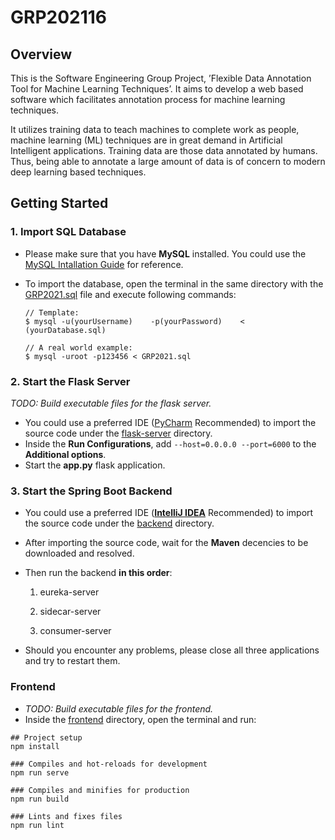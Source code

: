 # GRP202116

## Overview

This is the Software Engineering Group Project, ’Flexible Data Annotation Tool for Machine
Learning Techniques’. It aims to develop a web based software which facilitates annotation
process for machine learning techniques. 

It utilizes training data to teach machines to complete work as people, machine learning (ML)
techniques are in great demand in Artificial Intelligent applications. Training data are
those data annotated by humans. Thus, being able to annotate a large amount of data
is of concern to modern deep learning based techniques.



## Getting Started

### 1. Import SQL Database

+ Please make sure that you have **MySQL** installed. You could use the [MySQL Intallation Guide](https://dev.mysql.com/doc/mysql-installation-excerpt/5.7/en/) for reference.

+ To import the database, open the terminal in the same directory with the  [GRP2021.sql](./SQL/GRP2021.sql) file and execute following commands:

  ```
  // Template:
  $ mysql -u(yourUsername)    -p(yourPassword)    <  (yourDatabase.sql)
  
  // A real world example:
  $ mysql -uroot -p123456 < GRP2021.sql
  ```

  

### 2. Start the Flask Server

*_TODO: Build executable files for the flask server._*

+ You could use a preferred IDE ([PyCharm](https://www.jetbrains.com/pycharm/) Recommended) to import the source code under the [flask-server](./flask-server/) directory.
+ Inside the **Run Configurations**, add `--host=0.0.0.0 --port=6000` to the **Additional options**.
+ Start the **app.py** flask application.



### 3. Start the Spring Boot Backend

+ You could use a preferred IDE ([**IntelliJ IDEA**](https://www.jetbrains.com/idea/) Recommended) to import the source code under the [backend](./backend/) directory.

+ After importing the source code, wait for the **Maven** decencies to be downloaded and resolved.

+ Then run the backend **in this order**:

  1. eureka-server

  2. sidecar-server

  3. consumer-server

* Should you encounter any problems, please close all three applications and try to restart them.



### Frontend

+ _TODO: Build executable files for the frontend._
+ Inside the [frontend](./frontend/) directory, open the terminal and run:

```
## Project setup
npm install

### Compiles and hot-reloads for development
npm run serve

### Compiles and minifies for production
npm run build

### Lints and fixes files
npm run lint
```


